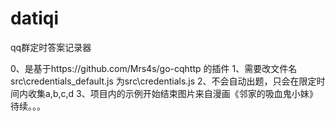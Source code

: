 # datiqi
 
qq群定时答案记录器

0、是基于https://github.com/Mrs4s/go-cqhttp 的插件 
1、需要改文件名src\credentials_default.js 为src\credentials.js
2、不会自动出题，只会在限定时间内收集a,b,c,d
3、项目内的示例开始结束图片来自漫画《邻家的吸血鬼小妹》
待续。。。